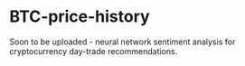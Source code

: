 # BTC-price-history
Soon to be uploaded - neural network sentiment analysis for cryptocurrency day-trade recommendations.
